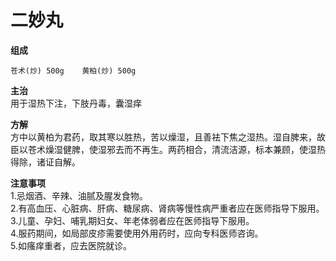 # 二妙丸 		
**组成**  

    苍术(炒) 500g    黄柏(炒) 500g 		

**主治**  
用于湿热下注，下肢丹毒，囊湿痒  

**方解**  
方中以黄柏为君药，取其寒以胜热，苦以燥湿，且善袪下焦之湿热。湿自脾来，故臣以苍术燥湿健脾，使湿邪去而不再生。两药相合，清流洁源，标本兼顾，使湿热得除，诸证自解。 

**注意事项**  
1.忌烟酒、辛辣、油腻及腥发食物。  
2.有高血压、心脏病、肝病、糖尿病、肾病等慢性病严重者应在医师指导下服用。  
3.儿童、孕妇、哺乳期妇女、年老体弱者应在医师指导下服用。  
4.服药期间，如局部皮疹需要使用外用药时，应向专科医师咨询。  
5.如瘙痒重者，应去医院就诊。